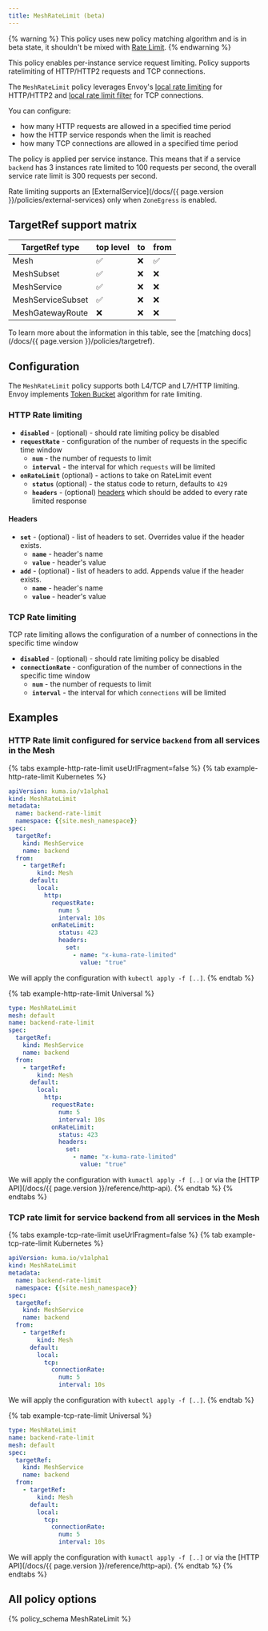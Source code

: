 ```yaml
---
title: MeshRateLimit (beta)
---
```


{% warning %}
This policy uses new policy matching algorithm and is in beta state,
it shouldn't be mixed with [Rate Limit](../rate-limit).
{% endwarning %}

This policy enables per-instance service request limiting. Policy supports ratelimiting of HTTP/HTTP2 requests and TCP connections.

The `MeshRateLimit` policy leverages Envoy's [local rate limiting](https://www.envoyproxy.io/docs/envoy/latest/configuration/http/http_filters/local_rate_limit_filter) for HTTP/HTTP2 and [local rate limit filter](https://www.envoyproxy.io/docs/envoy/latest/configuration/listeners/network_filters/local_rate_limit_filter) for TCP connections.

You can configure:
* how many HTTP requests are allowed in a specified time period
* how the HTTP service responds when the limit is reached
* how many TCP connections are allowed in a specified time period

The policy is applied per service instance. This means that if a service `backend` has 3 instances rate limited to 100 requests per second, the overall service rate limit is 300 requests per second.

Rate limiting supports an [ExternalService](/docs/{{ page.version }}/policies/external-services) only when `ZoneEgress` is enabled.

## TargetRef support matrix

| TargetRef type    | top level | to  | from |
| ----------------- | --------- | --- | ---- |
| Mesh              | ✅        | ❌  | ✅   |
| MeshSubset        | ✅        | ❌  | ❌   |
| MeshService       | ✅        | ❌  | ❌   |
| MeshServiceSubset | ✅        | ❌  | ❌   |
| MeshGatewayRoute  | ❌        | ❌  | ❌   |

To learn more about the information in this table, see the [matching docs](/docs/{{ page.version }}/policies/targetref).

## Configuration

The `MeshRateLimit` policy supports both L4/TCP and L7/HTTP limiting. Envoy implements [Token Bucket](https://www.envoyproxy.io/docs/envoy/latest/api-v3/type/v3/token_bucket.proto) algorithm for rate limiting.

### HTTP Rate limiting

 - **`disabled`** - (optional) - should rate limiting policy be disabled
 - **`requestRate`** - configuration of the number of requests in the specific time window
   - **`num`** - the number of requests to limit
   - **`interval`** - the interval for which `requests` will be limited
 - **`onRateLimit`** (optional) - actions to take on RateLimit event
     - **`status`**  (optional) - the status code to return, defaults to `429`
     - **`headers`** - (optional) [headers](#headers) which should be added to every rate limited response

#### Headers

- **`set`** - (optional) - list of headers to set. Overrides value if the header exists.
  - **`name`** - header's name
  - **`value`** - header's value
- **`add`** - (optional) - list of headers to add. Appends value if the header exists.
  - **`name`** - header's name
  - **`value`** - header's value

### TCP Rate limiting

TCP rate limiting allows the configuration of a number of connections in the specific time window

 - **`disabled`** - (optional) - should rate limiting policy be disabled
 - **`connectionRate`** - configuration of the number of connections in the specific time window
   - **`num`** - the number of requests to limit
   - **`interval`** - the interval for which `connections` will be limited

## Examples

### HTTP Rate limit configured for service `backend` from all services in the Mesh

{% tabs example-http-rate-limit useUrlFragment=false %}
{% tab example-http-rate-limit Kubernetes %}

```yaml
apiVersion: kuma.io/v1alpha1
kind: MeshRateLimit
metadata:
  name: backend-rate-limit
  namespace: {{site.mesh_namespace}}
spec:
  targetRef:
    kind: MeshService
    name: backend
  from:
    - targetRef:
        kind: Mesh
      default:
        local:
          http:
            requestRate:
              num: 5
              interval: 10s
            onRateLimit:
              status: 423
              headers:
                set:
                  - name: "x-kuma-rate-limited"
                    value: "true"
```
We will apply the configuration with `kubectl apply -f [..]`.
{% endtab %}

{% tab example-http-rate-limit Universal %}

```yaml
type: MeshRateLimit
mesh: default
name: backend-rate-limit
spec:
  targetRef:
    kind: MeshService
    name: backend
  from:
    - targetRef:
        kind: Mesh
      default:
        local:
          http:
            requestRate:
              num: 5
              interval: 10s
            onRateLimit:
              status: 423
              headers:
                set:
                  - name: "x-kuma-rate-limited"
                    value: "true"
```
We will apply the configuration with `kumactl apply -f [..]` or via the [HTTP API](/docs/{{ page.version }}/reference/http-api).
{% endtab %}
{% endtabs %}

### TCP rate limit for service backend from all services in the Mesh

{% tabs example-tcp-rate-limit useUrlFragment=false %}
{% tab example-tcp-rate-limit Kubernetes %}

```yaml
apiVersion: kuma.io/v1alpha1
kind: MeshRateLimit
metadata:
  name: backend-rate-limit
  namespace: {{site.mesh_namespace}}
spec:
  targetRef:
    kind: MeshService
    name: backend
  from:
    - targetRef:
        kind: Mesh
      default:
        local:
          tcp:
            connectionRate:
              num: 5
              interval: 10s
```

We will apply the configuration with `kubectl apply -f [..]`.
{% endtab %}

{% tab example-tcp-rate-limit Universal %}

```yaml
type: MeshRateLimit
name: backend-rate-limit
mesh: default
spec:
  targetRef:
    kind: MeshService
    name: backend
  from:
    - targetRef:
        kind: Mesh
      default:
        local:
          tcp:
            connectionRate:
              num: 5
              interval: 10s
```

We will apply the configuration with `kumactl apply -f [..]` or via the [HTTP API](/docs/{{ page.version }}/reference/http-api).
{% endtab %}
{% endtabs %}

## All policy options

{% policy_schema MeshRateLimit %}

